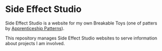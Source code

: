 Side Effect Studio
====================

Side Effect Studio is a website for my own Breakable Toys
(one of patters by [Apprenticeship Patterns](http://apprenticeship-patterns.labs.oreilly.com/)).

This repository manages Side Effect Studio websites to serve information
about projects I am involved.
